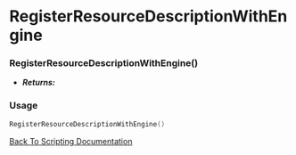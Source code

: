 # RegisterResourceDescriptionWithEngine

### RegisterResourceDescriptionWithEngine()
- ***Returns:*** 

### Usage

```Lua
RegisterResourceDescriptionWithEngine()
```


[Back To Scripting Documentation](../README.md)
